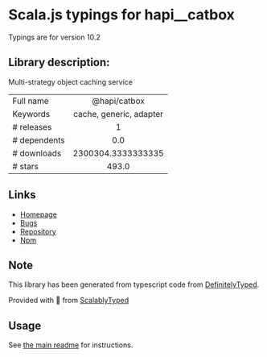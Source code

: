 
# Scala.js typings for hapi__catbox

Typings are for version 10.2

## Library description:
Multi-strategy object caching service

|                    |                 |
| ------------------ | :-------------: |
| Full name          | @hapi/catbox |
| Keywords           | cache, generic, adapter |
| # releases         | 1 |
| # dependents       | 0.0 |
| # downloads        | 2300304.3333333335 |
| # stars            | 493.0 |

## Links
- [Homepage](https://github.com/hapijs/catbox#readme)
- [Bugs](https://github.com/hapijs/catbox/issues)
- [Repository](https://github.com/hapijs/catbox)
- [Npm](https://www.npmjs.com/package/%40hapi%2Fcatbox)
    


## Note
This library has been generated from typescript code from [DefinitelyTyped](https://definitelytyped.org).

Provided with :purple_heart: from [ScalablyTyped](https://github.com/oyvindberg/ScalablyTyped)

## Usage
See [the main readme](../../readme.md) for instructions.


